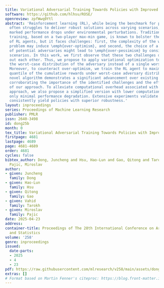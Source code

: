 ```yaml
---
title: Variational Adversarial Training Towards Policies with Improved Robustness
software: https://github.com/hlhsu/ROSE/
openreview: zpfWwq0Ytl
abstract: 'Reinforcement learning (RL), while being the benchmark for policy formulation,
  often struggles to deliver robust solutions across varying scenarios, leading to
  marked performance drops under environmental perturbations. Traditional adversarial
  training, based on a two-player max-min game, is known to bolster the robustness
  of RL agents, but it faces challenges: first, the complexity of the worst-case optimization
  problem may induce \emph{over-optimism}, and second, the choice of a specific set
  of potential adversaries might lead to \emph{over-pessimism} by considering implausible
  scenarios. In this work, we first observe that these two challenges do not balance
  out each other. Thus, we propose to apply variational optimization to optimize over
  the worst-case distribution of the adversary instead of a single worst-case adversary.
  Moreover, to counteract over-optimism, we train the RL agent to maximize the lower
  quantile of the cumulative rewards under worst-case adversary distribution. Our
  novel algorithm demonstrates a significant advancement over existing robust RL methods,
  corroborating the importance of the identified challenges and the effectiveness
  of our approach. To alleviate computational overhead associated with the proposed
  approach, we also propose a simplified version with lower computational burden and
  only minimal performance degradation. Extensive experiments validate that our approaches
  consistently yield policies with superior robustness.'
layout: inproceedings
series: Proceedings of Machine Learning Research
publisher: PMLR
issn: 2640-3498
id: dong25b
month: 0
tex_title: Variational Adversarial Training Towards Policies with Improved Robustness
firstpage: 4681
lastpage: 4689
page: 4681-4689
order: 4681
cycles: false
bibtex_author: Dong, Juncheng and Hsu, Hao-Lun and Gao, Qitong and Tarokh, Vahid and
  Pajic, Miroslav
author:
- given: Juncheng
  family: Dong
- given: Hao-Lun
  family: Hsu
- given: Qitong
  family: Gao
- given: Vahid
  family: Tarokh
- given: Miroslav
  family: Pajic
date: 2025-04-23
address:
container-title: Proceedings of The 28th International Conference on Artificial Intelligence
  and Statistics
volume: '258'
genre: inproceedings
issued:
  date-parts:
  - 2025
  - 4
  - 23
pdf: https://raw.githubusercontent.com/mlresearch/v258/main/assets/dong25b/dong25b.pdf
extras: []
# Format based on Martin Fenner's citeproc: https://blog.front-matter.io/posts/citeproc-yaml-for-bibliographies/
---
```

